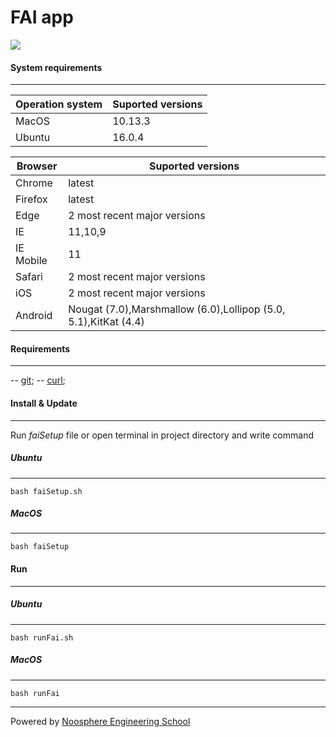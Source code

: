# FAI app
![](https://noosphereengineering.com/images/logo@2x.png)
#### System requirements
-----------------------

|Operation system| Suported versions|
|----------------|------------------| 
|MacOS           |10.13.3           |
|Ubuntu          |16.0.4            |

| Browser | Suported versions                                               |
|---------|-----------------------------------------------------------------|
|Chrome   |latest                                                           |
|Firefox  |latest                                                           |
|Edge     |2 most recent major versions                                     |
|IE       |11,10,9                                                          |
|IE Mobile|11                                                               |
|Safari   |2 most recent major versions                                     |
|iOS      |2 most recent major versions                                     |
|Android  |Nougat (7.0),Marshmallow (6.0),Lollipop (5.0, 5.1),KitKat (4.4)  |

#### Requirements
------------
-- [git](https://git-scm.com/downloads);
-- [curl](https://curl.haxx.se/download.html);

#### Install & Update
-------------

Run  _faiSetup_ file or open terminal in project directory and write command

##### Ubuntu
***
```
bash faiSetup.sh
```
##### MacOS
***
```
bash faiSetup 
```
#### Run
-------------
##### Ubuntu
***
`````
bash runFai.sh
`````
##### MacOS
***
`````
bash runFai
`````
***
Powered by [Noosphere Engineering School](https://noosphereengineering.com/)
